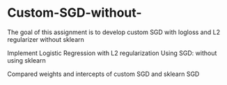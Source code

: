 # Custom-SGD-without-

The goal of this assignment is to develop custom SGD with logloss and L2 regularizer without sklearn

Implement Logistic Regression with L2 regularization Using SGD: without using sklearn

Compared weights and intercepts of custom SGD and sklearn SGD
